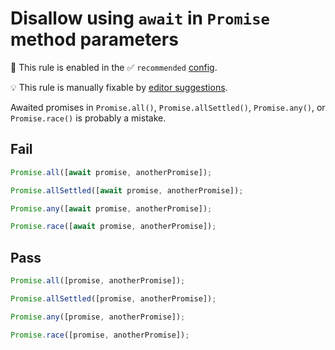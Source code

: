 # Disallow using `await` in `Promise` method parameters

💼 This rule is enabled in the ✅ `recommended` [config](https://github.com/sindresorhus/eslint-plugin-unicorn#preset-configs).

💡 This rule is manually fixable by [editor suggestions](https://eslint.org/docs/developer-guide/working-with-rules#providing-suggestions).

<!-- end auto-generated rule header -->
<!-- Do not manually modify this header. Run: `npm run fix:eslint-docs` -->

Awaited promises in `Promise.all()`, `Promise.allSettled()`, `Promise.any()`, or `Promise.race()` is probably a mistake.

## Fail

```js
Promise.all([await promise, anotherPromise]);

Promise.allSettled([await promise, anotherPromise]);

Promise.any([await promise, anotherPromise]);

Promise.race([await promise, anotherPromise]);
```

## Pass

```js
Promise.all([promise, anotherPromise]);

Promise.allSettled([promise, anotherPromise]);

Promise.any([promise, anotherPromise]);

Promise.race([promise, anotherPromise]);
```
